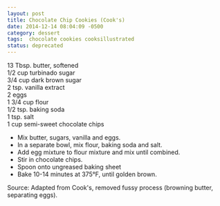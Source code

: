 ```yaml
---
layout: post
title: Chocolate Chip Cookies (Cook's)
date: 2014-12-14 08:04:09 -0500
category: dessert
tags:  chocolate cookies cooksillustrated
status: deprecated
---
```

13 Tbsp. butter, softened  
1/2 cup turbinado sugar  
3/4 cup dark brown sugar  
2 tsp. vanilla extract  
2 eggs  
1 3/4 cup flour  
1/2 tsp. baking soda  
1 tsp. salt  
1 cup semi-sweet chocolate chips  

 * Mix butter, sugars, vanilla and eggs.
 * In a separate bowl, mix flour, baking soda and salt.
 * Add egg mixture to flour mixture and mix until combined.
 * Stir in chocolate chips.
 * Spoon onto ungreased baking sheet
 * Bake 10-14 minutes at 375°F, until golden brown.

Source: Adapted from Cook's, removed fussy process (browning butter, separating eggs).  
